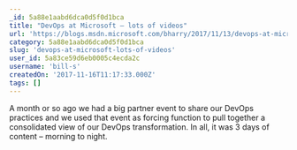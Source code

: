 ```yaml
---
_id: 5a88e1aabd6dca0d5f0d1bca
title: "DevOps at Microsoft – lots of videos"
url: 'https://blogs.msdn.microsoft.com/bharry/2017/11/13/devops-at-microsoft-lots-of-videos/'
category: 5a88e1aabd6dca0d5f0d1bca
slug: 'devops-at-microsoft-lots-of-videos'
user_id: 5a83ce59d6eb0005c4ecda2c
username: 'bill-s'
createdOn: '2017-11-16T11:17:33.000Z'
tags: []
---
```


A month or so ago we had a big partner event to share our DevOps practices and we used that event as forcing function to pull together a consolidated view of our DevOps transformation.  In all, it was 3 days of content – morning to night.
